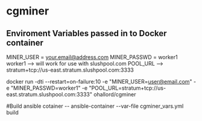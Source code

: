 # cgminer

## Enviroment Variables passed in to Docker container

MINER_USER = <your.email@address.com>
MINER_PASSWD = worker1
worker1 --> will work for use with slushpool.com
POOL_URL --> stratum+tcp://us-east.stratum.slushpool.com:3333

docker run -dti --restart=on-failure:10 -e "MINER_USER=user@email.com" -e "MINER_PASSWD=worker1" -e "POOL_URL=stratum+tcp://us-east.stratum.slushpool.com:3333" ohallord/cgminer

#Build ansible cotainer
-- ansible-container --var-file cgminer_vars.yml build
